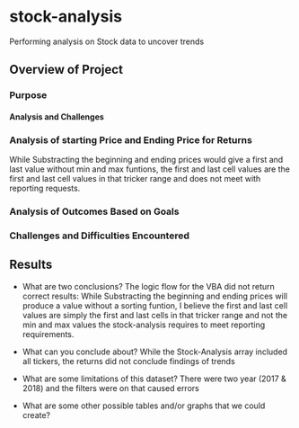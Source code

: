 # stock-analysis
Performing analysis on Stock data to uncover trends

## Overview of Project

### Purpose

#### Analysis and Challenges


### Analysis of starting Price and Ending Price for Returns
While Substracting the beginning and ending prices would give a first and last value
   without min and max funtions, the first and last cell values are
   the first and last cell values in that tricker range
   and does not meet with reporting requests.
   
### Analysis of Outcomes Based on Goals

### Challenges and Difficulties Encountered


## Results

- What are two conclusions?
The logic flow for the VBA did not return correct results:
While Substracting the beginning and ending prices will produce a value
   without a sorting funtion, I believe the first and last cell values are
   simply the first and last cells in that tricker range and not the min and max values
   the stock-analysis requires to meet reporting requirements.

- What can you conclude about?
While the Stock-Analysis array included all tickers,
    the returns did not conclude findings of trends
    
- What are some limitations of this dataset?
    There were two year (2017 & 2018) and the filters were on that caused errors

- What are some other possible tables and/or graphs that we could create?
